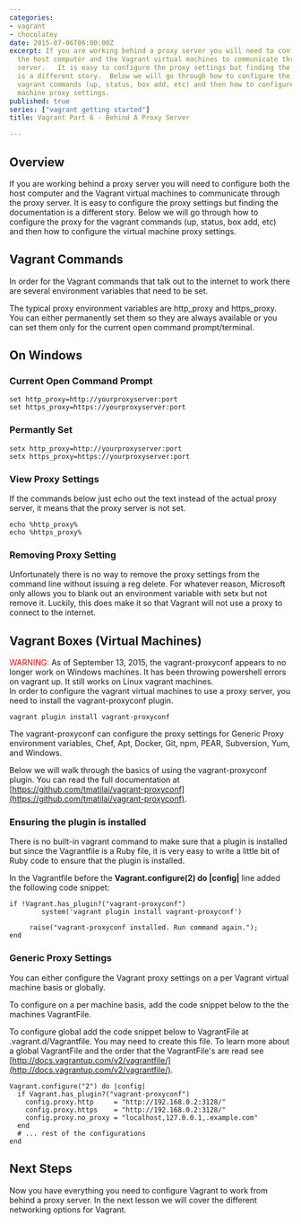 ```yaml
---
categories:
- vagrant
- chocolatey
date: 2015-07-06T06:00:00Z
excerpt: If you are working behind a proxy server you will need to configure both
  the host computer and the Vagrant virtual machines to communicate through the proxy
  server.   It is easy to configure the proxy settings but finding the documentation
  is a different story.  Below we will go through how to configure the proxy for the
  vagrant commands (up, status, box add, etc) and then how to configure the virtual
  machine proxy settings.
published: true
series: ["vagrant getting started"]
title: Vagrant Part 6 - Behind A Proxy Server

---
```


## Overview

If you are working behind a proxy server you will need to configure both the host computer and the Vagrant virtual machines to communicate through the proxy server.   It is easy to configure the proxy settings but finding the documentation is a different story.  Below we will go through how to configure the proxy for the vagrant commands (up, status, box add, etc) and then how to configure the virtual machine proxy settings. 

## Vagrant Commands

In order for the Vagrant commands that talk out to the internet to work there are several environment variables that need to be set.

The typical proxy environment variables are http_proxy and https_proxy.  You can either permanently set them so they are always available or you can set them only for the current open command prompt/terminal.

## On Windows

### Current Open Command Prompt

	set http_proxy=http://yourproxyserver:port
	set https_proxy=https://yourproxyserver:port
	
### Permantly Set

	setx http_proxy=http://yourproxyserver:port
	setx https_proxy=https://yourproxyserver:port
 
### View Proxy Settings

If the commands below just echo out the text instead of the actual proxy server, it means that the proxy server is not set.

	echo %http_proxy%
	echo %https_proxy%

### Removing Proxy Setting

Unfortunately there is no way to remove the proxy settings from the command line without issuing a reg delete.  For whatever reason, Microsoft only allows you to blank out an environment variable with setx but not remove it.  Luckily, this does make it so that Vagrant will not use a proxy to connect to the internet.


## Vagrant Boxes (Virtual Machines)

<div class="panel">
<span style="color: red">WARNING: </span>As of September 13, 2015, the vagrant-proxyconf appears to no longer work on Windows machines.  It has been throwing powershell errors on vagrant up.   It still works on Linux vagrant machines.
</div>
In order to configure the vagrant virtual machines to use a proxy server, you need to install the vagrant-proxyconf plugin.

	vagrant plugin install vagrant-proxyconf

The vagrant-proxyconf can configure the proxy settings for Generic Proxy environment variables, Chef, Apt, Docker, Git, npm, PEAR, Subversion, Yum, and Windows.

Below we will walk through the basics of using the vagrant-proxyconf plugin.  You can read the full documentation at [https://github.com/tmatilai/vagrant-proxyconf](https://github.com/tmatilai/vagrant-proxyconf).   


### Ensuring the plugin is installed

There is no built-in vagrant command to make sure that a plugin is installed but since the Vagrantfile is a Ruby file, it is very easy to write a little bit of Ruby code to ensure that the plugin is installed.

In the Vagrantfile before the **Vagrant.configure(2) do |config|** line added the following code snippet: 

	if !Vagrant.has_plugin?("vagrant-proxyconf") 
	     	system('vagrant plugin install vagrant-proxyconf')     
	     
	     raise("vagrant-proxyconf installed. Run command again.");
	end


### Generic Proxy Settings

You can either configure the Vagrant proxy settings on a per Vagrant virtual machine basis or globally.

To configure on a per machine basis, add the code snippet below to the the machines VagrantFile.

To configure global add the code snippet below to VagrantFile at .vagrant.d/Vagrantfile.  You may need to create this file.  To learn more about a global VagrantFile and the order that the VagrantFile's are read see [http://docs.vagrantup.com/v2/vagrantfile/](http://docs.vagrantup.com/v2/vagrantfile/).

	Vagrant.configure("2") do |config|
	  if Vagrant.has_plugin?("vagrant-proxyconf")
	    config.proxy.http     = "http://192.168.0.2:3128/"
	    config.proxy.https    = "http://192.168.0.2:3128/"
	    config.proxy.no_proxy = "localhost,127.0.0.1,.example.com"
	  end
	  # ... rest of the configurations
	end

## Next Steps

Now you have everything you need to configure Vagrant to work from behind a proxy server.  In the next lesson we will cover the different networking options for Vagrant.    



